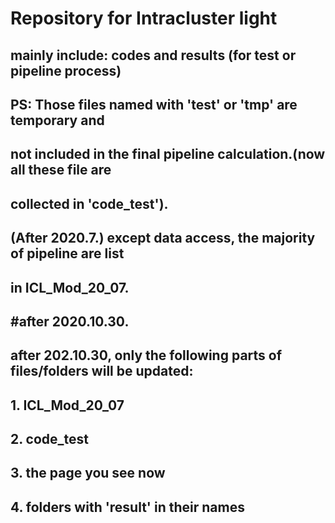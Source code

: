 # Repository for Intracluster light
## mainly include: codes and results (for test or pipeline process)
## PS: Those files named with 'test' or 'tmp' are temporary and 
## not included in the final pipeline calculation.(now all these file are
## collected in 'code_test').
## (After 2020.7.) except data access, the majority of pipeline are list 
## in ICL_Mod_20_07.



## #after 2020.10.30.

## after 202.10.30, only the following parts of files/folders will be updated:
## 1. ICL_Mod_20_07
## 2. code_test
## 3. the page you see now
## 4. folders with 'result' in their names

